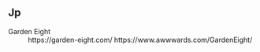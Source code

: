 ## Jp
<dl>
  <dt>Garden Eight</dt>
  <dd>
  	https://garden-eight.com/  
  	https://www.awwwards.com/GardenEight/
  </dd>
</dl> 
	 